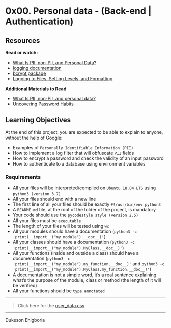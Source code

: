 # 0x00. Personal data - (Back-end | Authentication)

## Resources

**Read or watch:**

- <a href="https://piwik.pro/blog/what-is-pii-personal-data/" target="_blank">What Is PII, non-PII, and Personal Data?</a>
- <a href="https://docs.python.org/3/library/logging.html" target="_blank">logging documentation</a>
- <a href="https://github.com/pyca/bcrypt/" target="_blank">bcrypt package</a>
- <a href="https://www.youtube.com/watch?v=-ARI4Cz-awo" target="_blank">Logging to Files, Setting Levels, and Formatting</a>

**Additional Materials to Read**

- <a href="https://piwik.pro/blog/what-is-pii-personal-data/" target="_blank">What Is PII, non-PII, and personal data?</a>
- <a href="https://www.digitalguardian.com/blog/uncovering-password-habits-are-users-password-security-habits-improving-infographic" target="_blank">Uncovering Password Habits</a>

## Learning Objectives

At the end of this project, you are expected to be able to explain to anyone, without the help of Google:

- Examples of `Personally Identifiable Information (PII)`
- How to implement a log filter that will obfuscate `PII` fields
- How to encrypt a password and check the validity of an input password
- How to authenticate to a database using environment variables

### Requirements

- All your files will be interpreted/compiled on `Ubuntu 18.04 LTS` using `python3 (version 3.7)`
- All your files should end with a new line
- The first line of all your files should be exactly `#!/usr/bin/env python3`
- A `README.md` file, at the root of the folder of the project, is mandatory
- Your code should use the `pycodestyle style (version 2.5)`
- All your files must be `executable`
- The length of your files will be tested using `wc`
- All your modules should have a documentation (`python3 -c 'print(__import__("my_module").__doc__)'`)
- All your classes should have a documentation (`python3 -c 'print(__import__("my_module").MyClass.__doc__)'`)
- All your functions (inside and outside a class) should have a documentation (`python3 -c 'print(__import__("my_module").my_function.__doc__)'` and `python3 -c 'print(__import__("my_module").MyClass.my_function.__doc__)'`)
- A documentation is not a simple word, it’s a real sentence explaining what’s the purpose of the module, class or method (the length of it will be verified)
- All your functions should be `type annotated`

---

> Click here for the <a href="https://github.com/Sampul-CodeMine/alx-backend-user-data/blob/main/0x00-personal_data/user_data.csv" target="_blank">user_data.csv</a>

---

Dukeson Ehigboria

